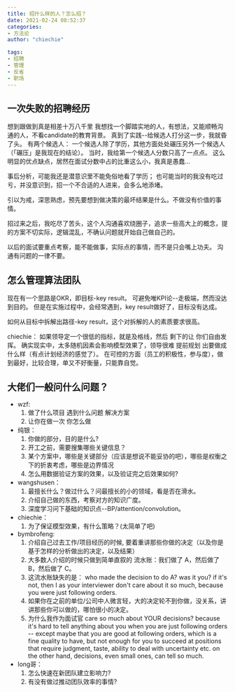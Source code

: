 ```yaml
---
title: 招什么样的人？怎么招？
date: 2021-02-24 08:52:37
categories: 
- 方法论
author: "chiechie"

tags:
- 招聘
- 管理
- 反省
- 职场
---
```



## 一次失败的招聘经历

想到跟做到真是相差十万八千里
我想找一个脚踏实地的人，有想法，又能顺畅沟通的人，不看candidate的教育背景。
真到了实践--给候选人打分这一步，我就昏了头。
有两个候选人： 一个候选人除了学历，其他方面处处碾压另外一个候选人（「碾压」是我现在的结论）。
当时，我给第一个候选人分数只高了一点点。
这么明显的优点缺点，居然在面试分数中占的比重这么小，我真是愚蠢...

事后分析，可能我还是潜意识里不能免俗地看了学历；
也可能当时的我没有吃过亏，并没意识到，招一个不合适的人进来，会多么地添堵。

引以为戒，深思熟虑，预先要想到做决策的最坏结果是什么。不做没有价值的事情。

招过来之后，我吃尽了苦头，这个人沟通喜欢绕圈子，追求一些高大上的概念，提的方案不切实际，逻辑混乱，不确认问题就开始自己做自己的。

以后的面试要重点考察，能不能做事，实际点的事情，而不是只会嘴上功夫。
沟通有问题的一律不要。


## 怎么管理算法团队

现在有一个思路是OKR，即目标-key result。
可避免唯KPI论--走极端，然而没达到目的。
但是在实施过程中，会经常遇到，key result做好了，目标没有达成。

如何从目标中拆解出路径-key result，这个对拆解的人的素质要求很高。


chiechie：
如果领导定一个很低的指标，就是及格线，然后 剩下的让 你们自由发挥。
确实现实中，太多随机因素会影响模型效果了，领导很难 提前规划 出要做成什么样（有点计划经济的感觉了）。
在可控的方面（员工的积极性，参与度），做到最好，比较合理，单又不好衡量，只能靠自觉。


## 大佬们一般问什么问题？

- wzf:
    1. 做了什么项目 遇到什么问题 解决方案
    2. 让你在做一次 你怎么做
- 纯银：
    1. 你做的部分，目的是什么?
    2. 开工之前，需要搜集哪些关键信息？
    3. 某个方案中，哪些是关键部分（应该是想说不能妥协的吧），哪些是权衡之下的折衷考虑，哪些是边界情况
    4. 怎么用数据验证方案的效果，以及验证完之后效果如何?
- wangshusen：
    1. 最擅长什么？做过什么？问最擅长的小的领域，看是否在滑水。
    2. 介绍自己做的东西，考察对方的知识广度。
    3. 深度学习问下基础的知识点--BP/attention/convolution。
- chiechie：
    1. 为了保证模型效果，有什么策略？(太简单了吧)
- bymbrofeng:
    1. 介绍自己过去工作/项目经历的时候, 要着重讲那些你做的决定（以及你是基于怎样的分析做出的决定，以及结果）
    2. 大多数人介绍的时候只做到简单直叙的 流水账：我们做了 A，然后做了 B，然后做了 C。
    3. 这流水账缺失的是： who made the decision to do A? was it you? if it's not, then I as your interviewer don't care about it so much, because you were just following orders. 
    4. 如果你在之前的单位/公司中人微言轻，大的决定轮不到你做，没关系，讲讲那些你可以做的，哪怕很小的决定。
    5. 为什么我作为面试官 care so much about YOUR decisions? because it's hard to tell anything about you when you are just following orders -- except maybe that you are good at following orders, which is a fine quality to have, but not enough for you to succeed at positions that require judgment, taste, ability to deal with uncertainty etc. on the other hand, decisions, even small ones, can tell so much.
- long哥：
  1. 怎么快速在新团队建立影响力?
  2. 有没有做过推动团队效率的事情?